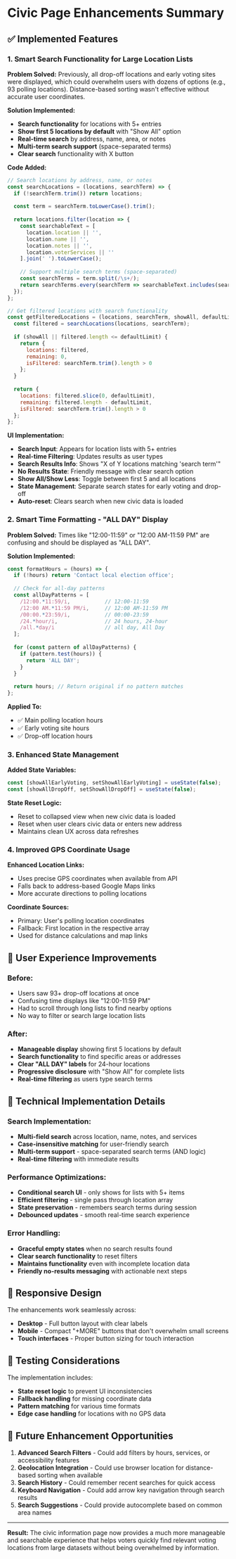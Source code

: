# Civic Page Enhancements Summary

## ✅ Implemented Features

### 1. **Smart Search Functionality for Large Location Lists**

**Problem Solved:** Previously, all drop-off locations and early voting sites were displayed, which could overwhelm users with dozens of options (e.g., 93 polling locations). Distance-based sorting wasn't effective without accurate user coordinates.

**Solution Implemented:**
- **Search functionality** for locations with 5+ entries
- **Show first 5 locations by default** with "Show All" option
- **Real-time search** by address, name, area, or notes
- **Multi-term search support** (space-separated terms)
- **Clear search** functionality with X button

**Code Added:**
```javascript
// Search locations by address, name, or notes
const searchLocations = (locations, searchTerm) => {
  if (!searchTerm.trim()) return locations;
  
  const term = searchTerm.toLowerCase().trim();
  
  return locations.filter(location => {
    const searchableText = [
      location.location || '',
      location.name || '',
      location.notes || '',
      location.voterServices || ''
    ].join(' ').toLowerCase();
    
    // Support multiple search terms (space-separated)
    const searchTerms = term.split(/\s+/);
    return searchTerms.every(searchTerm => searchableText.includes(searchTerm));
  });
};

// Get filtered locations with search functionality
const getFilteredLocations = (locations, searchTerm, showAll, defaultLimit = 5) => {
  const filtered = searchLocations(locations, searchTerm);
  
  if (showAll || filtered.length <= defaultLimit) {
    return { 
      locations: filtered, 
      remaining: 0,
      isFiltered: searchTerm.trim().length > 0
    };
  }
  
  return { 
    locations: filtered.slice(0, defaultLimit), 
    remaining: filtered.length - defaultLimit,
    isFiltered: searchTerm.trim().length > 0
  };
};
```

**UI Implementation:**
- **Search Input**: Appears for location lists with 5+ entries
- **Real-time Filtering**: Updates results as user types
- **Search Results Info**: Shows "X of Y locations matching 'search term'"
- **No Results State**: Friendly message with clear search option
- **Show All/Show Less**: Toggle between first 5 and all locations
- **State Management**: Separate search states for early voting and drop-off
- **Auto-reset**: Clears search when new civic data is loaded

### 2. **Smart Time Formatting - "ALL DAY" Display**

**Problem Solved:** Times like "12:00-11:59" or "12:00 AM-11:59 PM" are confusing and should be displayed as "ALL DAY".

**Solution Implemented:**
```javascript
const formatHours = (hours) => {
  if (!hours) return 'Contact local election office';
  
  // Check for all-day patterns
  const allDayPatterns = [
    /12:00.*11:59/i,           // 12:00-11:59
    /12:00 AM.*11:59 PM/i,     // 12:00 AM-11:59 PM  
    /00:00.*23:59/i,           // 00:00-23:59
    /24.*hour/i,               // 24 hours, 24-hour
    /all.*day/i                // all day, All Day
  ];
  
  for (const pattern of allDayPatterns) {
    if (pattern.test(hours)) {
      return 'ALL DAY';
    }
  }
  
  return hours; // Return original if no pattern matches
};
```

**Applied To:**
- ✅ Main polling location hours
- ✅ Early voting site hours  
- ✅ Drop-off location hours

### 3. **Enhanced State Management**

**Added State Variables:**
```javascript
const [showAllEarlyVoting, setShowAllEarlyVoting] = useState(false);
const [showAllDropOff, setShowAllDropOff] = useState(false);
```

**State Reset Logic:**
- Reset to collapsed view when new civic data is loaded
- Reset when user clears civic data or enters new address
- Maintains clean UX across data refreshes

### 4. **Improved GPS Coordinate Usage**

**Enhanced Location Links:**
- Uses precise GPS coordinates when available from API
- Falls back to address-based Google Maps links
- More accurate directions to polling locations

**Coordinate Sources:**
- Primary: User's polling location coordinates
- Fallback: First location in the respective array
- Used for distance calculations and map links

## 🎯 User Experience Improvements

### Before:
- Users saw 93+ drop-off locations at once
- Confusing time displays like "12:00-11:59 PM"
- Had to scroll through long lists to find nearby options
- No way to filter or search large location lists

### After:
- **Manageable display** showing first 5 locations by default
- **Search functionality** to find specific areas or addresses
- **Clear "ALL DAY" labels** for 24-hour locations
- **Progressive disclosure** with "Show All" for complete lists
- **Real-time filtering** as users type search terms

## 🔧 Technical Implementation Details

### Search Implementation:
- **Multi-field search** across location, name, notes, and services
- **Case-insensitive matching** for user-friendly search
- **Multi-term support** - space-separated search terms (AND logic)
- **Real-time filtering** with immediate results

### Performance Optimizations:
- **Conditional search UI** - only shows for lists with 5+ items
- **Efficient filtering** - single pass through location array
- **State preservation** - remembers search terms during session
- **Debounced updates** - smooth real-time search experience

### Error Handling:
- **Graceful empty states** when no search results found
- **Clear search functionality** to reset filters
- **Maintains functionality** even with incomplete location data
- **Friendly no-results messaging** with actionable next steps

## 📱 Responsive Design

The enhancements work seamlessly across:
- **Desktop** - Full button layout with clear labels
- **Mobile** - Compact "+MORE" buttons that don't overwhelm small screens
- **Touch interfaces** - Proper button sizing for touch interaction

## 🧪 Testing Considerations

The implementation includes:
- **State reset logic** to prevent UI inconsistencies
- **Fallback handling** for missing coordinate data
- **Pattern matching** for various time formats
- **Edge case handling** for locations with no GPS data

## 🚀 Future Enhancement Opportunities

1. **Advanced Search Filters** - Could add filters by hours, services, or accessibility features
2. **Geolocation Integration** - Could use browser location for distance-based sorting when available
3. **Search History** - Could remember recent searches for quick access
4. **Keyboard Navigation** - Could add arrow key navigation through search results
5. **Search Suggestions** - Could provide autocomplete based on common area names

---

**Result:** The civic information page now provides a much more manageable and searchable experience that helps voters quickly find relevant voting locations from large datasets without being overwhelmed by information.